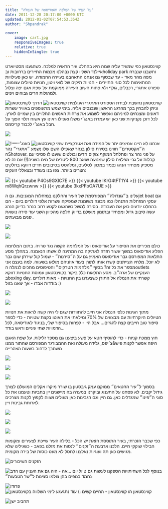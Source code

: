 ```yaml
---
title: "על העיר של המלכה והאודיסאה של הנמלה"
date: 2011-12-28 20:17:00 +0000 UTC
updated: 2012-01-02T07:54:53.354Z
author: "Shpandrak"

cover:
    image: cart.jpg
    responsiveImages: true
    relative: true
    hiddenInSingle: true
---
```


קווינסטאון כפי שמעיד עליה שמה היא בהחלט עיר הראויה למלכה. כשהגענו מסטיוארט איילנד השליו קצת נבהלנו מכמות התיירים ברחובות ובholiday park וחשבנו שנברח מפה מהר מאד - עד שבסוף גם אנחנו התאהבנו בעיירה החמודה. יש כאן פעילויות המתאימות לכל סוגי התיירים - חנויות תיקים של לואי ויטון, חנויות טיולים עצומות, ספורט אתגרי, רכבלים, גולף ולא פחות חשוב העיירה ממוקמת על שפת אגם יפה וצלול ולמרגלות הרים גבוהים ויפים.

![](AVvXsEi2lg5NEYtcu9-al6FPjPYULgij9hZ65y9bstiIa-Xj8SqVVSJ91ElEXO4lp_70TloNRa9xc8cgsdQIhWZhE8nstAakZkSRQKwtpi-BKg2vHrYn62ylIpqahpR5gO0DV4KaPTck-hTW2l6k.jpg "הדרך לקווינסטאון")
![](AVvXsEjl1guMuFcSMkwbQUQPreu3I3AGYDp6_MKgETwpYOjZB5Mvj-4hKCH1gjOte_LFDpzwlSCmSW5M3jt1FoC7vg7Qv7S42fnEkZumuRt6BYa1maMJhp2kctQ9ho3CQcU0IIdJKYxoQn3q4_Al.jpg "קווינסטאון")
קווינסטאון נחשבת לבירת הספורט האתגרי העולמית וניתן להבחין בכך מהרגע הראשון שנכנסים אליה. בימי שמש מתעופפים באוויר עשרות דאונים ומצנחים למיניהם ואפשר לשמוע את צרחות האנשים התלויים בין שמיים לארץ. לכל דוכן נקניקיות שני כאן יש עמדת באנג׳י משלו ואפילו ראינו עץ אשוח תלוי הפוך על חבל באנג׳י לכבוד קריסמס.

![](AVvXsEg8TeeSFHyY8VN7i8zxi6aD4wlK6KgkKgzrkrPaxdC18Xu3V1SAvoItm_FzGDG-U0KhtQhSlBKxy3pVQP24Xlgl86oLlFxx9vyg-miigH3K4OwG_uC2FHYMEznm7up3Eu0HkfTn_mBtzPxj.jpg)

![](AVvXsEgRq7hu_y3W335cBEhHMCQ1Ub-9UdZXBMCnpDhUCw2CMcynPvZ0fJ0dAfNVs-zWhAZHeSD6DiXk0mWPtdRA0ujCVWUdDN60rMefl50jfXj0F0ncBq9boph2yMgGU3Yz3lPzKB2TZ_pHx6l3.jpg "!באנג׳ייייייי")
![](AVvXsEgtENeAgwqe0dqextnsrP7q1lEdS_CS_Zt3D3pYmmchUyaK32umTxabTpRwtZpCpG1UTYOwun0D2NpjifgxZFfixU71ktkSWMup5O-bQdKJTHQ9bOpBiEkIzBmycwwSwKaHaDeFT3s5baps.jpg "שמי קווינסטאון")
אנחנו לא היינו אמיצים יתר על המידה ואת אטרקציית ה״אקסטרים״ חווינו בסירת סילון בנהר שאפילו השם שלו נשמע ״אתגרי״ נהר הShotover. על פני נהר צר ופתלתל המוקף צוקים חדים ובולטים שועט לו פסיכי עם קבלות על גבי מפלצת סילון שמנועה שואב 800 ליטרים של מים בשניה(!) אם זה לא מספיק מפחיד הנהג נצמד במכוון לסלעים, ומלהטט בסיבובים חדים דווקא בחלקים הצרים ביותר. צפו בנו בעודד ובצאללי זועקים:

![](AVvXsEjZ07IU_QyYdA766HfzRml8vt3VVXWnO6RREvmZOSxQOwSYVA45FuCMIUMwooYvsCfsGOjgpcxNGU5slLUxBaPHC5HcAuZUQtVTB5Ab4lWajhoDPSEkwF1u0QtfDf1f9IZ9QGzpAo56AFi9.jpg)
{{< youtube P4Os9GXIC7E >}}
{{< youtube IKrG4tFT1Y4 >}}
{{< youtube m8WqhQrzwnw >}}
{{< youtube 3kxPFbOA7UE >}}

עלינו ב״גונדולה״ המפורסמת של העיר והחלקנו במזחלות המגניבות. גם הjet boat וגם עסקי המזחלות התנהלו כמו מכונה משומנת שמפיקה עשרות אלפי דולרים ביום - הם בהחלט יודעים כאן את העבודה. בסירה למשל כשהגענו לקטע רחב בנהר בדיוק הנהג עשה סיבוב גדול ומפחיד ובתזמון מושלם בדיוק חלפה מהכיוון השני עוד סירה נושאת יפנים מבועתים.

![](cart.jpg)

![](AVvXsEhDH8puDtCHG61e0FZq_tZY09z6NoqXG-GeWMQC_UoAI4zacu4YavbGrbO_OkVza68iPu1p2xYqrWubU1hRrb7kVEKITlHB-S84mROkZFEyqtOcwAKj-zxEjsUoSib0aURr44zuaTYo5c5-.jpg)

כולם מכירים את הסיפור על אודיסאוס ועל המלחמה הקשה נגד טרויה. בתום המלחמה הפליג אודיסאוס במשך עשור חזרה לאתיקה בה המתינה לו אשתו הנאמנה. במהלך מסע התלאות המפורסם גבר אודיסאוס האמיץ גם על ה״סירנות״ - שמול קול שירתן שום גבר לא יוכל. מלחיו הצייתנים קשרו אותו לתורן בעוד אוזניהם מולאו בשעווה. למה בעצם אני מספר את כל זה? בסוף ״מלחמות הטרקים״ והטיפוסים מחכים לנמלה הoutlets הענקיים של ארה״ב. מסע התלאות כלל ביקור בקווינסטאון עמוסת החנויות דווקא בboxing day. קשרתי את הנמלה אל התורן כשצעדנו בין החנויות - מאות דולרים בודדות אבדו - אך יצאנו בזול :)

![](AVvXsEj_20PNz6XOttNHj_WWZIkHNsEUOnYByG9Iqx6QbHvu9W2fT2IkGJB4kfkMVvb5lWHeMuc6CioVdC9dBBJlNWgqoEWRTrGA_i5-wKl1_HZFS_hDQzeiQtbq4gH_FalGWoOcddPzW303m6J2.jpg)

![](AVvXsEj3S2H6WCi_kVP4B65T4z8lZD1GMYnCcf65iqreVeVqIu3CUpwKTR3bz3FogzXbIAovLlstNYdK8vPK9mXIGiLKY37UmTG101hWTAndaM11e4_shjxg3SCTkwX3epZf2TRA1QcaT628S1mx.jpg)

מתוך הגינות כלפי הנמלה אני חייב להתוודות שגם לי היה קשה לראות את חנויות הטיולים היוקרתיות עם מבצעים של 70% ומילאתי את האוטו בקצת שטויות - כדי לספר סיפור טוב חייבים קצת להגזים... אבל היי - לפחות בסיפור שלי, בניגוד לאודיסאה, לכל הדמויות שתי עיניים וראש בודד...

חוץ ממכת קניות - כדי להוסיף חטא על פשע ביצענו גם מספר זלילות. על שפת האגם היפה אפשר לקנות פיש&amp;צ׳יפס, גלידה מעולה ואת ההמבורגר המפורסם שהתור ממנו משתרך לרחוב בשעות הצהריים

![](AVvXsEj9wea-K82-np2DRdM3ML7cIsuJOnlghtEgRqYfMvP80iUOS8EiUGdBQMJ35uNclaQFuD5y7xtqIWi0pQ24B6onZ9AF1PuyZDEDWjkYSDGWOGDZ-NBkdRx3vc3kNIY02EFs4WksuYFl7Xr8.jpg)

![](AVvXsEiC3ZLmvNtuZHABz3QGpbqRRM2FvzyJ4ZRhtZB7bzeMu31tDePh4BtyHYkWCtwMhWJpF54xWAyNnlS47WsCPKRlgEe-B-0FDoaKr7fnJa-a9pFS3vMbvaImzd-cXb32eLkI_vGlSWmngt2J.jpg)

![](Photo-Dec-26,-2011-4:23-AM.jpg)

בסמוך ל״עיר החטאים״ ממוקם עמק גיבסטון בו שורר מיקרו אקלים המושלם לצורך גידול יקבים. לא פסחנו על התענוג וביקרנו במערה בה מיישנים יין בחביות וטעמנו את כל סוגי ה״פינו״ שמגדלים כאן. גם היין וגם הגבינות כאן מעולים ושווה לקפוץ לקנות מצרכים לארוחת גבינות ויין.

![](AVvXsEgJh2vZg287fMrrKpe7ZnLJBPRZDScqHsbRShwlsaQiF0jfyoIhXmP-GiCt3OzRcqx4FZnKwfQGz26kVmCaTZSy8-KY2CNpJm3L0UIm7Q-ys8_vHfH1gMcnJidYQYVF2TD-gofPDpq2-tLw.jpg)

![](AVvXsEg7Mpqf92w8SOP6SmNdKwI7XpdLkweBy_-cYjmL0IjSNFL2JKvRVV55G99NYgt2paIFZmkogefc0GpF5suSzFr1Jp4WmIYRhhr0lgdZpcRQzTuITsr69ri1x6Li-bAlJ1BHNHP_u7TmuWO-.jpg)

![](AVvXsEjn3S-KjnVSulhN7o9tVDXhAHeMbM_Aj3hM6HaNcosLtj456iDBHQUhz0uEbEOUM-9xqFnbxFfZl8-pRhKmr3ouUyM4BwV3JzdRQ8Z4L3kTTQQiaGK7XgxK24T1ZF_k9dPd_jGxuOP9cdYF.jpg)

כפי שכבר הזכרתי, בעיר התוססת הזאת יש הכל - בלילה העיר שייכת לצעירים ומקומות הבילוי שוקקי חיים. הלכנו ארבעת ה״זקנים״ לנסות את מזלנו בפאב - כשגילינו שלא מגישים כאן תה ועוגיות נאלצנו לחסל לא מעט כוסות של בירה מקומית.

![](AVvXsEijqrhSeVIFMwW9XofnCilnCKVXt4a1ZlLRiU4JzuuNwN_Vpwx0SBNuZp6bV25XslrF6NQ6BGft4SqhfhUf_M8Bx8f9XD4Dd2_a0lU3pFhu3rdKmPaloc7YH7vgLILSJ524NlX_Pf6n-8UL.jpg "הזקנים השיכורים")

![](Photo-Dec-27,-2011-12:13-AM.jpg "אה - היה גם את העניין עם הדב...")
בנוסף לכל השחיתויות הספקנו לעשות גם טיול יום נחמד בנופים בהן צולמו סצינות ל״שר הטבעות״

![](AVvXsEgC70WD7SYHAkZPEtn8UhcGN1GrwD1RDlkXuNNr3L6SpueYt-VZ7qiLqJ85YAlt_MPyvH72ULaxv9RiH-ngptvoWhaT6IQ4ZXBoIidLmm69pGwlBLl1ZcTG03d0VYekVsWSoIATnR1Eipm7.jpg "פרודו")
![](AVvXsEjSAuMDaslIsRnZPuiD5KlKFesWXhy9M3Ip4L364gDZ6tjHI1Z-zvqVkQ8QRDKPE00qS8K_t248ExIQxBOlUSw4iJQ3VgtmOHeVksy5PKjnR0bIo29jGf328-3GUfhXI0XDGvxs6OVTJfrw.jpg "קווינסטאון הו קווינסטאון - החיים קשים :) עוד נתגעגע לימי השלווה בקווינסטאון")



![](AVvXsEizqbe3XWOLmj7ZOW5EW9nhfkAm7KWC3X8e8dvohWC_1MUz-Z6QBQ6-GXUDlk30j3BanhapzvJCVCQc3SKvWrtuJ3umXtlgRkVPPTXu3OZYGRB9VfnkTBjThvO_bk1JyfZumsZ2cSrb99OX.jpg "תחביב ישן")
